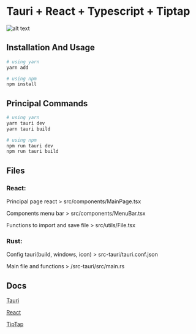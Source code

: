 # Tauri + React + Typescript + Tiptap

![alt text](https://i.imgur.com/IrjMmDl.png)
## Installation And Usage

```bash
# using yarn
yarn add 

# using npm
npm install
```

## Principal Commands

```bash
# using yarn
yarn tauri dev
yarn tauri build

# using npm 
npm run tauri dev 
npm run tauri build
```

## Files
### React:

Principal page react > src/components/MainPage.tsx

Components menu bar > src/components/MenuBar.tsx

Functions to import and save file > src/utils/File.tsx
### Rust: 

Config tauri(build, windows, icon) > src-tauri/tauri.conf.json

Main file and functions > /src-tauri/src/main.rs

## Docs

[Tauri](https://tauri.app/)

[React](https://reactjs.org/)

[TipTap](https://tiptap.dev/)

